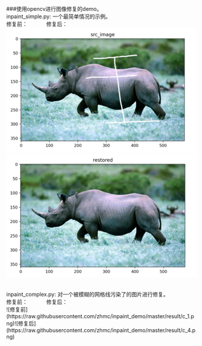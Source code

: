 ###使用opencv进行图像修复的demo。<br>
inpaint_simple.py: 一个最简单情况的示例。
<br>
修复前： &emsp;&emsp;&emsp; 修复后：<br>
![修复前](https://raw.githubusercontent.com/zhmc/inpaint_demo/master/result/s_1.png)![修复后](https://raw.githubusercontent.com/zhmc/inpaint_demo/master/result/s_4.png)

<br>
inpaint_complex.py: 对一个被模糊的网格线污染了的图片进行修复。
<br>
修复前： &emsp;&emsp;&emsp; 修复后：<br>
![修复前](https://raw.githubusercontent.com/zhmc/inpaint_demo/master/result/c_1.png)![修复后](https://raw.githubusercontent.com/zhmc/inpaint_demo/master/result/c_4.png)
